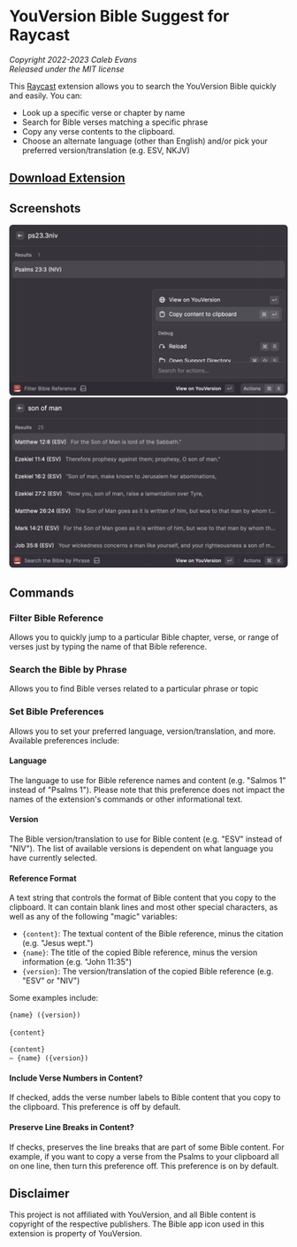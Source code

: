 # YouVersion Bible Suggest for Raycast

_Copyright 2022-2023 Caleb Evans_  
_Released under the MIT license_

This [Raycast][raycast] extension allows you to search the YouVersion Bible
quickly and easily. You can:

- Look up a specific verse or chapter by name
- Search for Bible verses matching a specific phrase
- Copy any verse contents to the clipboard.
- Choose an alternate language (other than English) and/or pick your preferred
  version/translation (e.g. ESV, NKJV)

## [Download Extension][extension-in-store]

## Screenshots

[raycast]: https://www.raycast.com/
[extension-in-store]: https://www.raycast.com/caleb531/youversion-suggest

![Filter Bible Reference](./media/screenshot-filter.png)
![Search the Bible by Phrase](./media/screenshot-search.png)

## Commands

### Filter Bible Reference

Allows you to quickly jump to a particular Bible chapter, verse, or range of
verses just by typing the name of that Bible reference.

### Search the Bible by Phrase

Allows you to find Bible verses related to a particular phrase or topic

### Set Bible Preferences

Allows you to set your preferred language, version/translation, and more.
Available preferences include:

#### Language

The language to use for Bible reference names and content (e.g. "Salmos 1"
instead of "Psalms 1"). Please note that this preference does not impact the
names of the extension's commands or other informational text.

#### Version

The Bible version/translation to use for Bible content (e.g. "ESV" instead of
"NIV"). The list of available versions is dependent on what language you have
currently selected.

#### Reference Format

A text string that controls the format of Bible content that you copy to the
clipboard. It can contain blank lines and most other special characters, as
well as any of the following "magic" variables:

- `{content}`: The textual content of the Bible reference, minus the citation
  (e.g. "Jesus wept.")
- `{name}`: The title of the copied Bible reference, minus the version information
  (e.g. "John 11:35")
- `{version}`: The version/translation of the copied Bible reference (e.g.
  "ESV" or "NIV")

Some examples include:

```
{name} ({version})

{content}
```

```
{content}
– {name} ({version})
```

#### Include Verse Numbers in Content?

If checked, adds the verse number labels to Bible content that you copy to the
clipboard. This preference is off by default.

#### Preserve Line Breaks in Content?

If checks, preserves the line breaks that are part of some Bible content. For
example, if you want to copy a verse from the Psalms to your clipboard all on
one line, then turn this preference off. This preference is on by default.

## Disclaimer

This project is not affiliated with YouVersion, and all Bible content is
copyright of the respective publishers. The Bible app icon used in this
extension is property of YouVersion.
